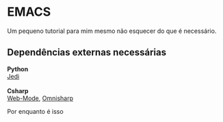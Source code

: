 # EMACS 

Um pequeno tutorial para mim mesmo não esquecer do que é necessário.

## Dependências externas necessárias

<b>Python</b> \
[Jedi](https://github.com/tkf/emacs-jedi)
\
\
<b>Csharp</b> \
[Web-Mode](https://github.com/emacs-csharp/csharp-mode),
[Omnisharp](http://www.omnisharp.net/)


Por enquanto é isso 
